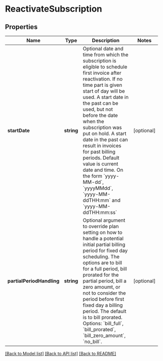 # ReactivateSubscription

## Properties
Name | Type | Description | Notes
------------ | ------------- | ------------- | -------------
**startDate** | **string** | Optional date and time from which the subscription is eligible to schedule first invoice after reactivation. If no time part is given start of day will be used. A start date in the past can be used, but not before the date when the subscription was put on hold. A start date in the past can result in invoices for past billing periods. Default value is current date and time. On the form &#x60;yyyy-MM-dd&#x60;, &#x60;yyyyMMdd&#x60;, &#x60;yyyy-MM-ddTHH:mm&#x60; and &#x60;yyyy-MM-ddTHH:mm:ss&#x60; | [optional] 
**partialPeriodHandling** | **string** | Optional argument to override plan setting on how to handle a potential initial partial billing period for fixed day scheduling. The options are to bill for a full period, bill prorated for the partial period, bill a zero amoumt, or not to consider the period before first fixed day a billing period. The default is to bill prorated. Options: &#x60;bill_full&#x60;, &#x60;bill_prorated&#x60;, &#x60;bill_zero_amount&#x60;, &#x60;no_bill&#x60;. | [optional] 

[[Back to Model list]](../../README.md#documentation-for-models) [[Back to API list]](../../README.md#documentation-for-api-endpoints) [[Back to README]](../../README.md)

